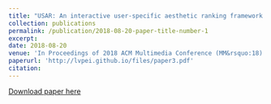 ```yaml
---
title: "USAR: An interactive user-specific aesthetic ranking framework for images"
collection: publications
permalink: /publication/2018-08-20-paper-title-number-1
excerpt:
date: 2018-08-20
venue: 'In Proceedings of 2018 ACM Multimedia Conference (MM&rsquo:18)'
paperurl: 'http://lvpei.github.io/files/paper3.pdf'
citation: 
---
```


[Download paper here](http://lvpei.github.io/files/paper3.pdf)